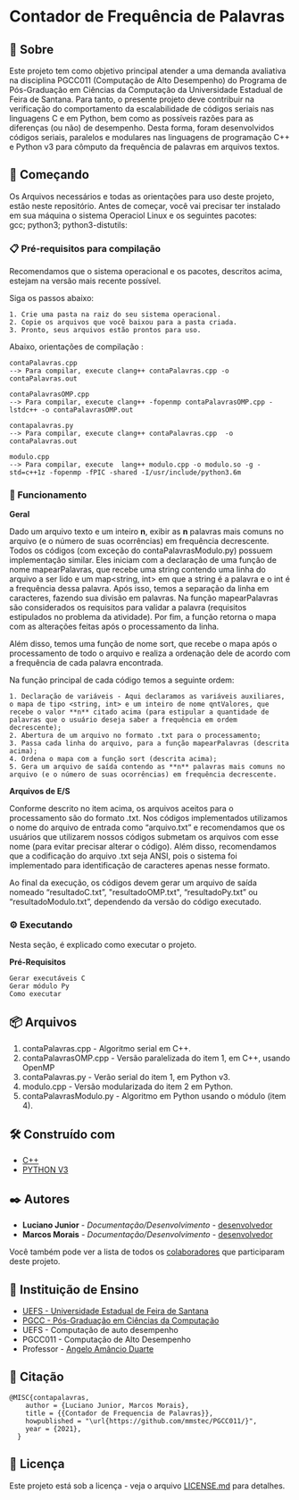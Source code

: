 # Contador de Frequência de Palavras

## 🎁 Sobre

Este projeto tem como objetivo principal atender a uma demanda avaliativa na disciplina PGCC011 (Computação de Alto Desempenho) do Programa de Pós-Graduação em Ciências da Computação da Universidade Estadual de Feira de Santana. Para tanto, o presente projeto deve contribuir na verificação do comportamento da escalabilidade de códigos seriais nas linguagens C e em Python, bem como as possíveis razões para as diferenças (ou não) de desempenho. Desta forma, foram desenvolvidos códigos seriais, paralelos e modulares nas linguagens de programação C++ e Python v3 para cômputo da frequência de palavras em arquivos textos.

## 🚀 Começando

Os Arquivos necessários e todas as orientações para uso deste projeto, estão neste repositório.
Antes de começar, você vai precisar ter instalado em sua máquina o sistema Operaciol Linux e os seguintes pacotes:<br />
gcc; python3; python3-distutils:

### 📋 Pré-requisitos para compilação

Recomendamos que o sistema operacional e os pacotes, descritos acima, estejam na versão mais recente possível.

Siga os passos abaixo:

```
1. Crie uma pasta na raiz do seu sistema operacional.
2. Copie os arquivos que você baixou para a pasta criada.
3. Pronto, seus arquivos estão prontos para uso.
```

Abaixo, orientações de compilação :

```
contaPalavras.cpp  
--> Para compilar, execute clang++ contaPalavras.cpp -o contaPalavras.out

contaPalavrasOMP.cpp  
--> Para compilar, execute clang++ -fopenmp contaPalavrasOMP.cpp -lstdc++ -o contaPalavrasOMP.out

contapalavras.py
--> Para compilar, execute clang++ contaPalavras.cpp  -o contaPalavras.out

modulo.cpp
--> Para compilar, execute  lang++ modulo.cpp -o modulo.so -g -std=c++1z -fopenmp -fPIC -shared -I/usr/include/python3.6m

```


### 🔩 Funcionamento

**Geral** <br />

Dado um arquivo texto e um inteiro **n**, exibir as **n** palavras mais comuns no arquivo (e o número de suas ocorrências)  em frequência decrescente.
Todos os códigos (com exceção do contaPalavrasModulo.py) possuem implementação similar. Eles iniciam com a declaração de uma função de nome mapearPalavras, que recebe uma string contendo uma linha do arquivo a ser lido e um map<string, int> em que a string é a palavra e o int é a frequência dessa palavra. Após isso, temos a separação da linha em caracteres, fazendo sua divisão em palavras. Na função mapearPalavras são considerados os requisitos para validar a palavra (requisitos estipulados no problema da atividade). Por fim, a função retorna o mapa com as alterações feitas após o processamento da linha.

Além disso, temos uma função de nome sort, que recebe o mapa após o processamento de todo o arquivo e realiza a ordenação dele de acordo com a frequência de cada palavra encontrada.

Na função principal de cada código temos a seguinte ordem: 
```
1. Declaração de variáveis - Aqui declaramos as variáveis auxiliares, o mapa de tipo <string, int> e um inteiro de nome qntValores, que recebe o valor **n** citado acima (para estipular a quantidade de palavras que o usuário deseja saber a frequência em ordem decrescente);
2. Abertura de um arquivo no formato .txt para o processamento;
3. Passa cada linha do arquivo, para a função mapearPalavras (descrita acima);
4. Ordena o mapa com a função sort (descrita acima);
5. Gera um arquivo de saída contendo as **n** palavras mais comuns no arquivo (e o número de suas ocorrências) em frequência decrescente.
```
**Arquivos de E/S** <br />

Conforme descrito no item acima, os arquivos aceitos para o processamento são do formato .txt. Nos códigos implementados utilizamos o nome do arquivo de entrada como “arquivo.txt” e recomendamos que os usuários que utilizarem nossos códigos submetam os arquivos com esse nome (para evitar precisar alterar o código). Além disso, recomendamos que a codificação do arquivo .txt seja ANSI, pois o sistema foi implementado para identificação de caracteres apenas nesse formato.

Ao final da execução, os códigos devem gerar um arquivo de saída nomeado “resultadoC.txt”, "resultadoOMP.txt", “resultadoPy.txt” ou “resultadoModulo.txt”, dependendo da versão do código executado.


### ⚙️ Executando

Nesta seção, é explicado como executar o projeto.

**Pré-Requisitos**


```
Gerar executáveis C
Gerar módulo Py
Como executar

```

## 📦 Arquivos

1. contaPalavras.cpp - Algoritmo serial em C++.
2. contaPalavrasOMP.cpp - Versão paralelizada do item 1, em C++, usando OpenMP
3. contaPalavras.py - Verão serial do item 1, em Python v3.
4. modulo.cpp - Versão modularizada do item 2 em Python.
5. contaPalavrasModulo.py - Algoritmo em Python usando o módulo (item 4).

## 🛠️ Construído com

* [C++](http://www.bloodshed.net/devcpp.html) 
* [PYTHON V3](https://www.python.org) 

## ✒️ Autores

* **Luciano Junior** - *Documentação/Desenvolvimento* - [desenvolvedor](https://github.com/mmstec)
* **Marcos Morais** - *Documentação/Desenvolvimento* - [desenvolvedor](https://github.com/mmstec)

Você também pode ver a lista de todos os [colaboradores](https://github.com/usuario/projeto/colaboradores) que participaram deste projeto.

## 🎁 Instituição de Ensino

* [UEFS - Universidade Estadual de Feira de Santana](https://www.uefs.br/) <br />
* [PGCC - Pós-Graduação em Ciências da Computação](https://pgcc.uefs.br/home) <br />
* UEFS - Computação de auto desempenho <br />
* PGCC011 - Computação de Alto Desempenho <br />
* Professor - [Angelo Amâncio Duarte](https://pgcc.uefs.br/sobre/docentes/angeloduarte) <br /> 

## 🚀 Citação

```
@MISC{contapalavras,
    author = {Luciano Junior, Marcos Morais},
    title = {{Contador de Frequencia de Palavras}},
    howpublished = "\url{https://github.com/mmstec/PGCC011/}",
    year = {2021},
  }
```
## 📄 Licença

Este projeto está sob a licença - veja o arquivo [LICENSE.md](https://github.com/mmstec/PGCC011/blob/main/LICENSE.md) para detalhes.

